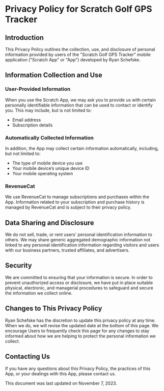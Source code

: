 # Privacy Policy for Scratch Golf GPS Tracker

## Introduction
This Privacy Policy outlines the collection, use, and disclosure of personal information provided by users of the "Scratch Golf GPS Tracker" mobile application ("Scratch App" or "App") developed by Ryan Schefske. 

## Information Collection and Use
### User-Provided Information
When you use the Scratch App, we may ask you to provide us with certain personally identifiable information that can be used to contact or identify you. This may include, but is not limited to:
- Email address
- Subscription details

### Automatically Collected Information
In addition, the App may collect certain information automatically, including, but not limited to:
- The type of mobile device you use
- Your mobile device’s unique device ID
- Your mobile operating system

### RevenueCat
We use RevenueCat to manage subscriptions and purchases within the App. Information related to your subscription and purchase history is managed by RevenueCat and is subject to their privacy policy.

## Data Sharing and Disclosure
We do not sell, trade, or rent users' personal identification information to others. We may share generic aggregated demographic information not linked to any personal identification information regarding visitors and users with our business partners, trusted affiliates, and advertisers.

## Security
We are committed to ensuring that your information is secure. In order to prevent unauthorized access or disclosure, we have put in place suitable physical, electronic, and managerial procedures to safeguard and secure the information we collect online.

## Changes to This Privacy Policy
Ryan Schefske has the discretion to update this privacy policy at any time. When we do, we will revise the updated date at the bottom of this page. We encourage Users to frequently check this page for any changes to stay informed about how we are helping to protect the personal information we collect.

## Contacting Us
If you have any questions about this Privacy Policy, the practices of this App, or your dealings with this App, please contact us.

This document was last updated on November 7, 2023.
